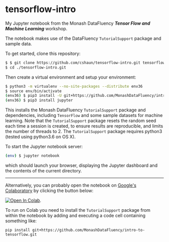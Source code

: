 # tensorflow-intro

My Jupyter notebook from the Monash DataFluency **_Tensor Flow and Machine Learning_** workshop.

The notebook makes use of the DataFluency `TutorialSupport` package and sample data.

To get started, clone this repository:

```bash
$ $ git clone https://github.com/cshaun/tensorflow-intro.git tensorflow-intro.git
$ cd ./tensorflow-intro.git
```

Then create a virtual environment and setup your environment:

```bash
$ python3 -m virtualenv --no-site-packages --distribute env36
$ source env/bin/activate
(env36) $ pip3 install -U git+https://github.com/MonashDataFluency/intro-to-tensorflow.git
(env36) $ pip3 install jupyter
```

This installs the Monash DataFluency `TutorialSupport` package and dependencies, including `TensorFlow` and some sample datasets for machine learning. Note that the `TutorialSupport` package resets the random seed each time a session is created, to ensure results are reproducible, and limits the number of threads to 2. The `TutorialSupport` package requires python3 (tested using python3.6 on OS X).

To start the Jupyter notebook server:

```bash
(env) $ jupyter notebook
```
which should launch your browser, displaying the Jupyter dashboard and the contents of the current directory.

---

Alternatively, you can probably open the notebook on [Google's Colaboratory](https://colab.research.google.com/ "Google Colab") by clicking the button below:

[![Open In Colab](https://colab.research.google.com/assets/colab-badge.svg)](https://colab.research.google.com/github/cnuahs/tensorflow-intro/blob/master/ML_Coursework_Student.ipynb).

To run on Colab you need to install the `TutorialSupport` package from within the notebook by adding and executing a code cell containing something like:

```
pip install git+https://github.com/MonashDataFluency/intro-to-tensorflow.git
```
